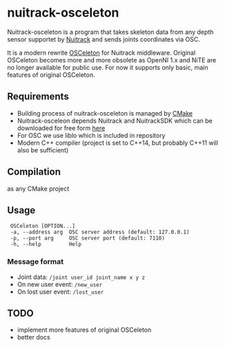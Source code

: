 # nuitrack-osceleton

Nuitrack-osceleton is a program that takes skeleton data from any depth sensor supportet by [Nuitrack](https://nuitrack.com/)
and sends joints coordinates via OSC.

It is a modern rewrite [OSCeleton](https://github.com/Sensebloom/OSCeleton) for Nuitrack middleware.
Original OSCeleton becomes more and more obsolete as OpenNI 1.x and NiTE are no longer available for public use.
For now it supports only basic, main features of original OSCeleton.

## Requirements
* Building process of nuitrack-osceleton is managed by [CMake](https://cmake.org/)
* Nuitrack-osceleon depends Nuitrack and NuitrackSDK which can be downloaded for free form [here](https://download.3divi.com/Nuitrack/)
* For OSC we use liblo which is included in repository
* Modern C++ compiler (project is set to C++14, but probably C++11 will also be sufficient)

## Compilation
as any CMake project


## Usage
 ```
  OSCeleton [OPTION...]
  -a, --address arg  OSC server address (default: 127.0.0.1)
  -p, --port arg     OSC server port (default: 7110)
  -h, --help         Help
  ```

### Message format
* Joint data: `/joint user_id joint_name x y z`
* On new user event: `/new_user`
* On lost user event: `/lost_user`


## TODO
* implement more features of original OSCeleton
* better docs


